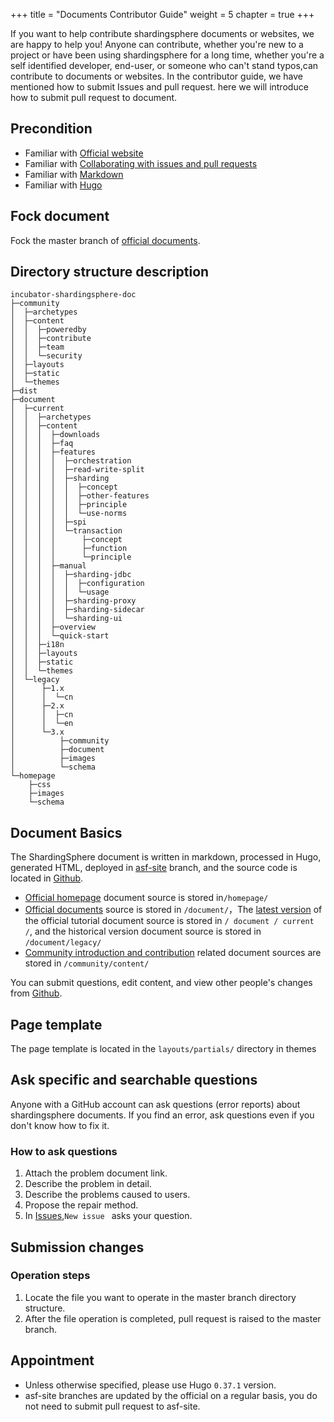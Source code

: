 +++
title = "Documents Contributor Guide"
weight = 5
chapter = true
+++

If you want to help contribute shardingsphere documents or websites, we are happy to help you! Anyone can contribute, whether you're new to a project or have been using shardingsphere for a long time, whether you're a self identified developer, end-user, or someone who can't stand typos,can contribute to documents or websites.
In the contributor guide, we have mentioned how to submit Issues and pull request. here we will introduce how to submit pull request to document.

## Precondition

- Familiar with [Official website](https://shardingsphere.apache.org)
- Familiar with [Collaborating with issues and pull requests](https://help.github.com/categories/collaborating-with-issues-and-pull-requests/)
- Familiar with [Markdown](https://www.markdownguide.org/getting-started)
- Familiar with [Hugo](https://gohugo.io/)

## Fock document
Fock the master branch of [official documents](https://github.com/apache/incubator-shardingsphere-doc).


## Directory structure description

```
incubator-shardingsphere-doc
├─community
│  ├─archetypes
│  ├─content
│  │  ├─poweredby
│  │  ├─contribute
│  │  ├─team
│  │  └─security
│  ├─layouts
│  ├─static
│  └─themes
├─dist
├─document
│  ├─current
│  │  ├─archetypes
│  │  ├─content
│  │  │  ├─downloads
│  │  │  ├─faq
│  │  │  ├─features
│  │  │  │  ├─orchestration
│  │  │  │  ├─read-write-split
│  │  │  │  ├─sharding
│  │  │  │  │  ├─concept
│  │  │  │  │  ├─other-features
│  │  │  │  │  ├─principle
│  │  │  │  │  └─use-norms
│  │  │  │  ├─spi
│  │  │  │  └─transaction
│  │  │  │      ├─concept
│  │  │  │      ├─function
│  │  │  │      └─principle
│  │  │  ├─manual
│  │  │  │  ├─sharding-jdbc
│  │  │  │  │  ├─configuration
│  │  │  │  │  └─usage
│  │  │  │  ├─sharding-proxy
│  │  │  │  ├─sharding-sidecar
│  │  │  │  └─sharding-ui
│  │  │  ├─overview
│  │  │  └─quick-start
│  │  ├─i18n
│  │  ├─layouts
│  │  ├─static
│  │  └─themes
│  └─legacy   
│      ├─1.x
│      │  └─cn
│      ├─2.x
│      │  ├─cn
│      │  └─en
│      └─3.x
│          ├─community
│          ├─document
│          ├─images
│          └─schema
└─homepage
    ├─css
    ├─images
    └─schema
```

## Document Basics

The ShardingSphere document is written in markdown, processed in Hugo, generated HTML, deployed in [asf-site](https://github.com/apache/incubator-shardingsphere-doc/tree/asf-site)   branch, and the source code is located in [Github](https://github.com/apache/incubator-shardingsphere-doc/tree/master).

- [Official homepage](https://shardingsphere.apache.org) document source is stored in`/homepage/`
- [Official documents](https://shardingsphere.apache.org/document/current/en/overview/) source is stored in `/document/`，The [latest version](https://shardingsphere.apache.org/document/current/en/overview/) of the official tutorial document source is stored in `/ document / current /`, and the historical version document source is stored in `/document/legacy/`
- [Community introduction and contribution](https://shardingsphere.apache.org/community/en/contribute/) related document sources are stored in `/community/content/`

You can submit questions, edit content, and view other people's changes from [Github](https://github.com/apache/incubator-shardingsphere-doc/issues).

## Page template

The page template is located in the `layouts/partials/` directory in themes

## Ask specific and searchable questions

Anyone with a GitHub account can ask questions (error reports) about shardingsphere documents. If you find an error, ask questions even if you don't know how to fix it.

### How to ask questions

1. Attach the problem document link.
1. Describe the problem in detail.
1. Describe the problems caused to users.
1. Propose the repair method.
1. In [Issues](https://github.com/apache/incubator-shardingsphere-doc/issues),`New issue ` asks your question.

## Submission changes

### Operation steps

1. Locate the file you want to operate in the master branch directory structure.
1. After the file operation is completed, pull request is raised to the master branch.

## Appointment

- Unless otherwise specified, please use Hugo `0.37.1` version.
- asf-site branches are updated by the official on a regular basis, you do not need to submit pull request to asf-site.
